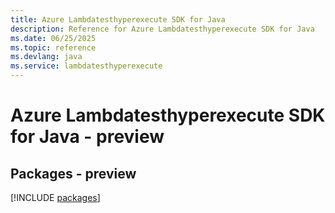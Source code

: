 ```yaml
---
title: Azure Lambdatesthyperexecute SDK for Java
description: Reference for Azure Lambdatesthyperexecute SDK for Java
ms.date: 06/25/2025
ms.topic: reference
ms.devlang: java
ms.service: lambdatesthyperexecute
---
```

# Azure Lambdatesthyperexecute SDK for Java - preview
## Packages - preview
[!INCLUDE [packages](lambdatesthyperexecute-index.md)]